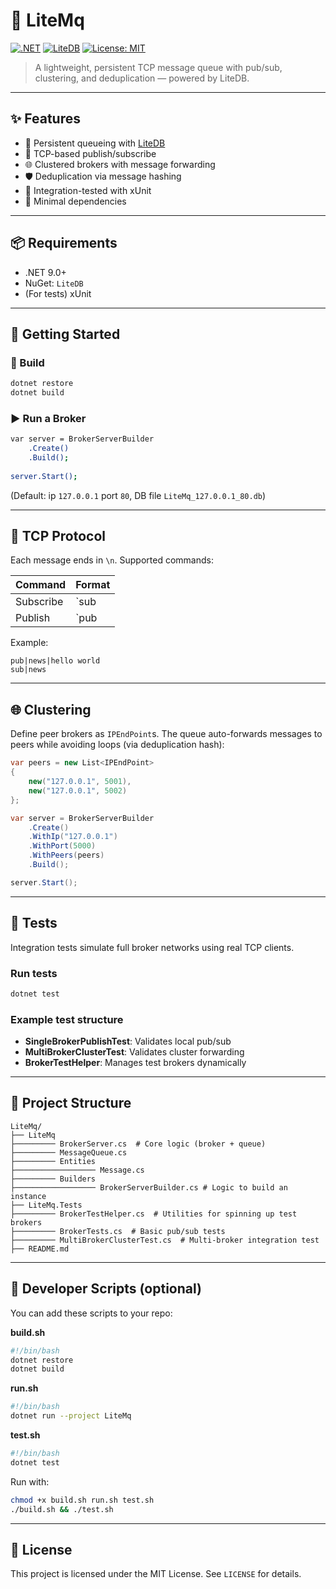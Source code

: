 # 🔌 LiteMq

[![.NET](https://img.shields.io/badge/.NET-9.0-blue)](https://dotnet.microsoft.com/)
[![LiteDB](https://img.shields.io/badge/LiteDB-embedded-green)](https://www.litedb.org/)
[![License: MIT](https://img.shields.io/badge/license-MIT-lightgrey.svg)](https://opensource.org/licenses/MIT)

> A lightweight, persistent TCP message queue with pub/sub, clustering, and deduplication — powered by LiteDB.

---

## ✨ Features

- 🧵 Persistent queueing with [LiteDB](https://www.litedb.org/)
- 🔌 TCP-based publish/subscribe
- 🌐 Clustered brokers with message forwarding
- 🛡 Deduplication via message hashing
- 🧪 Integration-tested with xUnit
- 🧰 Minimal dependencies

---

## 📦 Requirements

- .NET 9.0+
- NuGet: `LiteDB`
- (For tests) xUnit

---

## 🚀 Getting Started

### 🔧 Build

```bash
dotnet restore
dotnet build
```

### ▶️ Run a Broker

```bash
var server = BrokerServerBuilder
    .Create()
    .Build();
    
server.Start();
```

(Default: ip `127.0.0.1` port `80`, DB file `LiteMq_127.0.0.1_80.db`)

---

## 📡 TCP Protocol

Each message ends in `\n`. Supported commands:

| Command      | Format                        |
|--------------|-------------------------------|
| Subscribe    | `sub|topic`                   |
| Publish      | `pub|topic|payload`           |

Example:  
```text
pub|news|hello world
sub|news
```

---

## 🌐 Clustering

Define peer brokers as `IPEndPoint`s. The queue auto-forwards messages to peers while avoiding loops (via deduplication hash):

```csharp    
var peers = new List<IPEndPoint>
{
    new("127.0.0.1", 5001),
    new("127.0.0.1", 5002)
};

var server = BrokerServerBuilder
    .Create()
    .WithIp("127.0.0.1")
    .WithPort(5000)
    .WithPeers(peers)
    .Build();

server.Start();
```

---

## 🧪 Tests

Integration tests simulate full broker networks using real TCP clients.

### Run tests

```bash
dotnet test
```

### Example test structure

- **SingleBrokerPublishTest**: Validates local pub/sub
- **MultiBrokerClusterTest**: Validates cluster forwarding
- **BrokerTestHelper**: Manages test brokers dynamically

---

## 📁 Project Structure

```
LiteMq/
├── LiteMq
├───────── BrokerServer.cs  # Core logic (broker + queue)
├───────── MessageQueue.cs
├───────── Entities
├────────────────── Message.cs
├───────── Builders
├────────────────── BrokerServerBuilder.cs # Logic to build an instance
├── LiteMq.Tests
├───────── BrokerTestHelper.cs  # Utilities for spinning up test brokers
├───────── BrokerTests.cs  # Basic pub/sub tests
├───────── MultiBrokerClusterTest.cs  # Multi-broker integration test
├── README.md
```

---

## 🧰 Developer Scripts (optional)

You can add these scripts to your repo:

**build.sh**
```bash
#!/bin/bash
dotnet restore
dotnet build
```

**run.sh**
```bash
#!/bin/bash
dotnet run --project LiteMq
```

**test.sh**
```bash
#!/bin/bash
dotnet test
```

Run with:
```bash
chmod +x build.sh run.sh test.sh
./build.sh && ./test.sh
```

---

## 📜 License

This project is licensed under the MIT License. See `LICENSE` for details.
